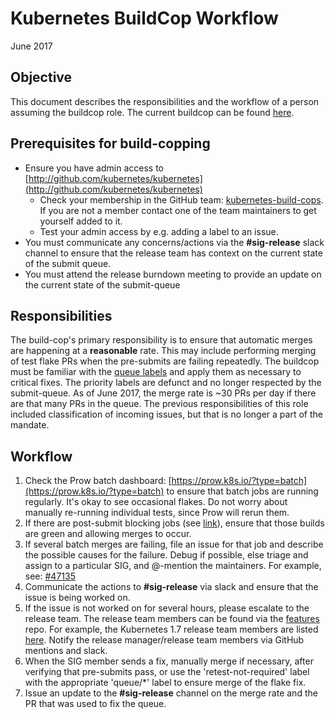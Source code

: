 # Kubernetes BuildCop Workflow

June 2017

## Objective

This document describes the responsibilities and the workflow of a person assuming the buildcop role. 
The current buildcop can be found [here](https://storage.googleapis.com/kubernetes-jenkins/oncall.html).

## Prerequisites for build-copping

- Ensure you have admin access to [http://github.com/kubernetes/kubernetes](http://github.com/kubernetes/kubernetes)
  - Check your membership in the GitHub team: [kubernetes-build-cops](https://github.com/orgs/kubernetes/teams/kubernetes-build-cops/members). 
  If you are not a member contact one of the team maintainers to get yourself added to it.
  - Test your admin access by e.g. adding a label to an issue.
- You must communicate any concerns/actions via the **#sig-release** slack channel to ensure that 
the release team has context on the current state of the submit queue.
- You must attend the release burndown meeting to provide an update on the current state of the submit-queue

## Responsibilities

The build-cop's primary responsibility is to ensure that automatic merges are happening at a 
**reasonable** rate. This may include performing merging of test flake PRs when the pre-submits 
are failing repeatedly. The buildcop must be familiar with the 
[queue labels](https://submit-queue.k8s.io/#/info) and apply them as necessary to critical fixes. 
The priority labels are defunct and no longer respected by the submit-queue. As of June 2017, 
the merge rate is ~30 PRs per day if there are that many PRs in the queue. The previous 
responsibilities of this role included classification of incoming issues, but that is no 
longer a part of the mandate.

## Workflow

1. Check the Prow batch dashboard: [https://prow.k8s.io/?type=batch](https://prow.k8s.io/?type=batch) 
to ensure that batch jobs are running regularly. It's okay to see occasional flakes. Do not worry
about manually re-running individual tests, since Prow will rerun them.
2. If there are post-submit blocking jobs (see [link](https://submit-queue.k8s.io/#/e2e)), ensure 
that those builds are green and allowing merges to occur.
3. If several batch merges are failing, file an issue for that job and describe the possible 
causes for the failure. Debug if possible, else triage and assign to a particular SIG, and 
@-mention the maintainers. For example, see: 
[#47135](https://github.com/kubernetes/kubernetes/issues/47135)
4. Communicate the actions to **#sig-release** via slack and ensure that the issue is being worked on.
5. If the issue is not worked on for several hours, please escalate to the release team. 
  The release team members can be found via the [features](https://github.com/kubernetes/features) repo.
  For example, the Kubernetes 1.7 release team members are listed [here](https://github.com/kubernetes/features/blob/master/release-1.7/release_team.md).
  Notify the release manager/release team members via GitHub mentions and slack. 
6. When the SIG member sends a fix, manually merge if necessary, after verifying that pre-submits pass, 
or use the 'retest-not-required' label with the appropriate 'queue/*' label to ensure merge of the 
flake fix.
7. Issue an update to the **#sig-release** channel on the merge rate and the PR that was used to fix the queue.
